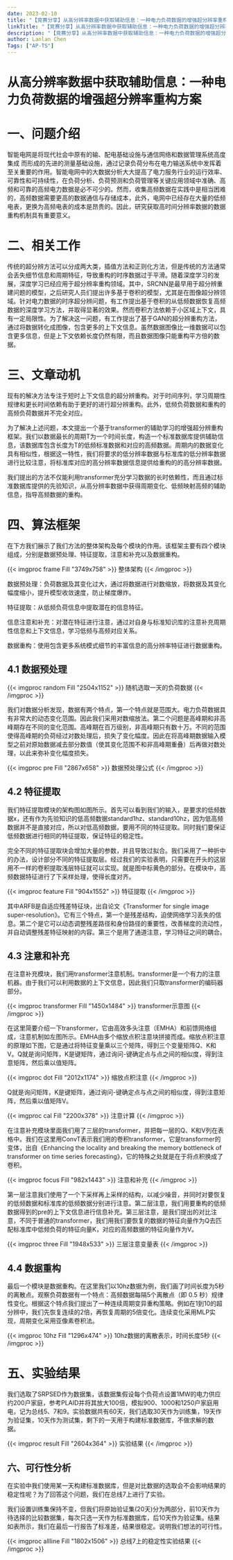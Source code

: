 ```yaml
---
date: 2023-02-10
title: "【竞赛分享】从高分辨率数据中获取辅助信息：一种电力负荷数据的增强超分辨率重构方案"
linkTitle: "【竞赛分享】从高分辨率数据中获取辅助信息：一种电力负荷数据的增强超分辨率重构方案"
description: "【竞赛分享】从高分辨率数据中获取辅助信息：一种电力负荷数据的增强超分辨率重构方案"
author: Lanlan Chen
Tags: ["AP-TS"]
---
```


# **从高分辨率数据中获取辅助信息：一种电力负荷数据的增强超分辨率重构方案**

# 一、问题介绍

​智能电网是将现代社会中原有的输、配电基础设施与通信网络和数据管理系统高度集成 而形成的先进的测量基础设施，通过记录负荷分布在电力输送系统中发挥着至关重要的作用。智能电网中的大数据分析大大提高了电力服务行业的运行效率、可靠性和可持续性，在负荷分析、负荷预测和负荷管理等关键应用领域中准确、高频和可靠的高频电力数据是必不可少的。然而，收集高频数据在实践中是相当困难的，高频数据需要更高的数据通信与存储成本，此外，电网中已经存在大量的低频电表，更换为高频电表的成本是昂贵的。因此，研究获取高时间分辨率数据的数据重构机制具有重要意义。

# 二、相关工作

​传统的超分辨方法可以分成两大类，插值方法和正则化方法，但是传统的方法通常会丢失细节信息和周期特征，导致重构的时序数据过于平滑。随着深度学习的发展，深度学习已经应用于超分辨率重构领域。其中，SRCNN是最早用于超分辨重建问题的模型，之后研究人员们提出许多基于卷积的模型，尤其是在图像超分辨领域。针对电力数据的时序超分辨问题，有工作提出基于卷积的从低频数据恢复高频数据的深度学习方法，并取得显著的效果。然而卷积方法依赖于小区域上下文，具有一定局限性。为了解决这一问题，有工作提出了基于GAN的超分辨重构方法，通过将数据转化成图像，包含更多的上下文信息。虽然数据图像比一维数据可以包含更多信息，但是上下文依赖长度仍然有限，而且数据图像只能重构平方倍的数据。

# 三、文章动机

​现有的解决方法专注于短时上下文信息的超分辨重构。对于时间序列，学习周期性规律和更长时间依赖有助于更好的进行超分辨重构。此外，低频负荷数据和重构的高频负荷数据并不完全对应。

​为了解决上述问题，本文提出一个基于transformer的辅助学习的增强超分辨重构框架。我们以数据最长的周期T为一个时间长度，构造一个标准数据库提供辅助信息，该数据库包含长度为T的低频标准数据和对应的高频数据。周期内的数据变化具有相似性，根据这一特性，我们将要求的低分辨率数据与标准库的低分辨率数据进行比较注意，将标准库对应的高分辨率数据信息提供给重构的的高分辨率数据。

​我们提出的方法不仅能利用transformer充分学习数据的长时依赖性，而且通过标准数据库提供的先验知识，从高分辨率数据中获得周期变化、低频映射高频的辅助信息，指导高频数据的重构。

# 四、算法框架

​在下方我们展示了我们方法的整体架构及每个模块的作用。该框架主要有四个模块组成，分别是数据预处理、特征提取，注意和补充以及数据重构。

{{< imgproc frame Fill "3749x758" >}}
整体架构
{{< /imgproc >}}

​数据预处理：负荷数据及其变化过大，通过将数据进行对数缩放，将数据及其变化幅度缩小，提升模型收敛速度，防止梯度爆炸。

​特征提取：从低频负荷信息中提取潜在的信息特征。

​信息注意和补充：对潜在特征进行注意，通过对自身与标准知识库的注意补充周期性信息和上下文信息，学习低频与高频对应关系。

​数据重构：使用包含更多系统模式细节的丰富信息的高分辨率特征进行数据重构。

## 4.1 数据预处理

{{< imgproc random Fill "2504x1152" >}}
随机选取一天的负荷数据
{{< /imgproc >}}

​我们对数据分析发现，数据有两个特点，第一个特点就是范围大。电力负荷数据具有非常大的动态变化范围。因此我们采用对数缩放法。第二个问题是高峰期和非高峰期存在不同的变化范围。高峰期在百万级别，非高峰期只有数十万。不同的范围使得高峰期的负荷经过对数处理后，损失了变化幅度。因此在将高峰期数据输入模型之前对原始数据减去部分数值（使其变化范围不和非高峰期重叠）后再做对数处理，以此来弥补变化幅度损失。

{{< imgproc pre Fill "2867x658" >}}
数据预处理公式
{{< /imgproc >}}

## 4.2 特征提取

​我们特征提取模块的架构图如图所示。首先可以看到我们的输入，是要求的低频数据x，还有作为先验知识的低高频数据standard1hz、standard10hz，因为低高频数据并不是直接对应，所以对低高频数据，要用不同的特征提取。同时我们要保证低频数据进行相同的特征提取，保证特征的稳定性。

​完全不同的特征提取块会增加大量的参数，并且导致过拟合。我们采用了一种折中的办法，设计部分不同的特征提取层。经过我们的实验表明，只需要在开头的这层用不一样的卷积提取浅层特征就可以实现。就是图中标黄色的部分。在模块中，高频数据特征进行了下采样处理，使得长度对齐。

{{< imgproc feature Fill "904x1552" >}}
特征提取
{{< /imgproc >}}

​其中ARFB是自适应残差特征块，出自论文《Transformer for single image super-resolution》。它有三个特点，第一个是残差结构，迫使网络学习丢失的信息。第二个是它可以动态调整残差路径和身份路径的重要性，改善梯度的流动性，并自动调整残差特征映射的内容。第三个是用了通道注意，学习特征之间的耦合。

## 4.3 注意和补充

​在注意补充模块，我们用transformer注意机制。transformer是一个有力的注意机器。由于我们可以利用数据的上下文信息，因此我们只取transformer的编码器部分。

{{< imgproc transformer Fill "1450x1484" >}}
transformer示意图
{{< /imgproc >}}

​在这里简要介绍一下transformer，它由高效多头注意（EMHA）和前馈网络组成，注意机制如左图所示。EMHA由多个缩放点积注意块拼接而成。缩放点积注意的原理如下图，它是通过将特征变量乘以三个矩阵，得到三个变量矩阵Q、K和V。Q就是询问矩阵，K是键矩阵，通过询问-键确定点与点之间的相似度，得到注意矩阵，然后乘以值矩阵。

{{< imgproc dot Fill "2012x1174" >}}
缩放点积注意
{{< /imgproc >}}

​Q就是询问矩阵，K是键矩阵，通过询问-键确定点与点之间的相似度，得到注意矩阵，然后乘以值矩阵V。

{{< imgproc cal Fill "2200x378" >}}
注意计算
{{< /imgproc >}}

​在注意补充模块里面我们用了三层的transformer，并把每一层的Q、K和V列在表格中。我们在这里用ConvT表示我们用的卷积transformer，它是transformer的变体，出自《Enhancing the locality and breaking the memory bottleneck of transformer on time series forecasting》，它的特殊之处就是在于将点积换成了卷积。

{{< imgproc focus Fill "982x1443" >}}
注意和补充
{{< /imgproc >}}

​第一层注意我们使用了一个下采样再上采样的结构，以减少噪音，并同时对要恢复的低频数据和标准库的低频数据分别进行注意。第二层注意，我们用要重构的低频数据得到的pre的上下文信息进行信息补充。第三层注意，是我们提出的对比注意，不同于普通的transformer，我们用我们要恢复的数据的特征向量作为Q去匹配标准库中低频负荷的特征向量K，对应的高频数据的特征向量作为V。

{{< imgproc three Fill "1948x533" >}}
三层注意变量表
{{< /imgproc >}}

## 4.4 数据重构

​最后一个模块是数据重构。在这里我们以10hz数据为例，我们画了时间长度为5秒的离散点。观察负荷数据有一个特点：高频数据每隔5个离散点（即 0.5 秒）规律性变化。根据这个特点我们提出了一种连续周期变异重构策略。例如在1到10的超分辨中，我们先恢复连续的2倍，再恢复周期的5倍变化。连续变化采用MLP实现，周期变化采用亚像素卷积法。

{{< imgproc 10hz Fill "1296x474" >}}
10hz数据的离散表示，时间长度5秒
{{< /imgproc >}}

# 五、实验结果

​我们选取了SRPSED作为数据集，该数据集假设每个负荷点设置1MW的电力供应约200户家庭，参考PLAID并将其放大100倍，模拟900、1000和1250户家庭用电，记为总线5、7和9。实验数据共有60天，我们选取30天作为训练集，19天作为验证集，10天作为测试集，剩下的一天用于构建标准数据库，不做求解的数据。

{{< imgproc result Fill "2604x364" >}}
实验结果
{{< /imgproc >}}

## 六、可行性分析

​在实验中我们使用某一天构建标准数据库，但是对比数据的选取会不会影响结果的稳定性呢？为了回答这个问题，我们在总线7上进行了实验。

​我们设置训练集保持不变，但我们将原始验证集(20天)分为两部分，前10天作为待选择的比较数据集，每次只选一天作为标准数据库，后10天作为验证集。结果如表所示，我们在最后一行报告了标准差，结果很稳定。说明我们想法的可行性。

{{< imgproc allline Fill "1802x1506" >}}
总线7上的稳定性实验结果
{{< /imgproc >}}
